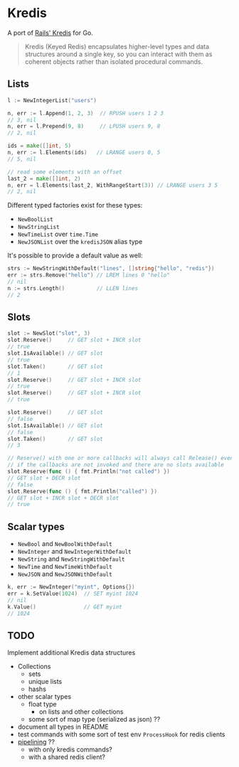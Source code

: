 # Kredis

A port of [Rails' Kredis](https://github.com/rails/kredis) for Go.

> Kredis (Keyed Redis) encapsulates higher-level types and data
structures around a single key, so you can interact with them as
coherent objects rather than isolated procedural commands.

## Lists

```go
l := NewIntegerList("users")

n, err := l.Append(1, 2, 3)  // RPUSH users 1 2 3
// 3, nil
n, err = l.Prepend(9, 8)     // LPUSH users 9, 8
// 2, nil

ids = make([]int, 5)
n, err := l.Elements(ids)   // LRANGE users 0, 5
// 5, nil

// read some elements with an offset
last_2 = make([]int, 2)
n, err = l.Elements(last_2, WithRangeStart(3)) // LRANGE users 3 5
// 2, nil
```

Different typed factories exist for these types:

- `NewBoolList`
- `NewStringList`
- `NewTimeList` over `time.Time`
- `NewJSONList` over the `kredisJSON` alias type

It's possible to provide a default value as well:

```go
strs := NewStringWithDefault("lines", []string{"hello", "redis"})
err := strs.Remove("hello") // LREM lines 0 "hello"
// nil
n := strs.Length()          // LLEN lines
// 2
```

## Slots

```go
slot := NewSlot("slot", 3)
slot.Reserve()     // GET slot + INCR slot
// true
slot.IsAvailable() // GET slot
// true
slot.Taken()       // GET slot
// 1
slot.Reserve()     // GET slot + INCR slot
// true
slot.Reserve()     // GET slot + INCR slot
// true

slot.Reserve()     // GET slot
// false
slot.IsAvailable() // GET slot
// false
slot.Taken()       // GET slot
// 3

// Reserve() with one or more callbacks will always call Release() even
// if the callbacks are not invoked and there are no slots available
slot.Reserve(func () { fmt.Println("not called") })
// GET slot + DECR slot
// false
slot.Reserve(func () { fmt.Println("called") })
// GET slot + INCR slot + DECR slot
// true
```

## Scalar types

- `NewBool` and `NewBoolWithDefault`
- `NewInteger` and `NewIntegerWithDefault`
- `NewString` and `NewStringWithDefault`
- `NewTime` and `NewTimeWithDefault`
- `NewJSON` and `NewJSONWithDefault`

```go
k, err := NewInteger("myint", Options{})
err = k.SetValue(1024)  // SET myint 1024
// nil
k.Value()               // GET myint
// 1024
```

## TODO

Implement additional Kredis data structures

- Collections
    - sets
    - unique lists
    - hashs
- other scalar types
    - float type
        - on lists and other collections
    - some sort of map type (serialized as json) ??
- document all types in README
- test commands with some sort of test env `ProcessHook` for redis
    clients
- [pipelining](https://redis.uptrace.dev/guide/go-redis-pipelines.html) ??
    - with only kredis commands?
    - with a shared redis client?
